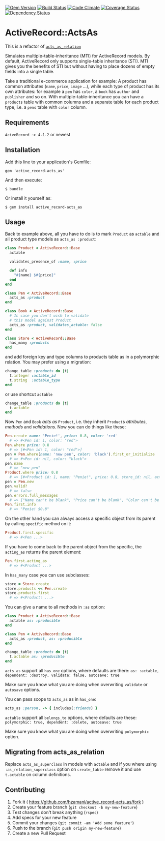 [![Gem Version](https://badge.fury.io/rb/active_record-acts_as.svg)](http://badge.fury.io/rb/active_record-acts_as)
[![Build Status](https://travis-ci.org/hzamani/active_record-acts_as.svg)](https://travis-ci.org/hzamani/active_record-acts_as)
[![Code Climate](https://codeclimate.com/github/hzamani/active_record-acts_as.png)](https://codeclimate.com/github/hzamani/active_record-acts_as)
[![Coverage Status](https://coveralls.io/repos/hzamani/active_record-acts_as/badge.png)](https://coveralls.io/r/hzamani/active_record-acts_as)
[![Dependency Status](https://gemnasium.com/hzamani/active_record-acts_as.svg)](https://gemnasium.com/hzamani/active_record-acts_as)

# ActiveRecord::ActsAs

This is a refactor of [`acts_as_relation`](https://github.com/hzamani/acts_as_relation)

Simulates multiple-table-inheritance (MTI) for ActiveRecord models.
By default, ActiveRecord only supports single-table inheritance (STI).
MTI gives you the benefits of STI but without having to place dozens of empty fields into a single table.

Take a traditional e-commerce application for example:
A product has common attributes (`name`, `price`, `image` ...),
while each type of product has its own attributes:
for example a `pen` has `color`, a `book` has `author` and `publisher` and so on.
With multiple-table-inheritance you can have a `products` table with common columns and
a separate table for each product type, i.e. a `pens` table with `color` column.

## Requirements

`AciveRecord ~> 4.1.2` or newest

## Installation

Add this line to your application's Gemfile:

    gem 'active_record-acts_as'

And then execute:

    $ bundle

Or install it yourself as:

    $ gem install active_record-acts_as

## Usage

Back to example above, all you have to do is to mark `Product` as `actable` and all product type models as `acts_as :product`:

```Ruby
class Product < ActiveRecord::Base
  actable

  validates_presence_of :name, :price

  def info
    "#{name} $#{price}"
  end
end

class Pen < ActiveRecord::Base
  acts_as :product
end

class Book < ActiveRecord::Base
  # In case you don't wish to validate
  # this model against Product
  acts_as :product, validates_actable: false
end

class Store < ActiveRecord::Base
  has_many :products
end
```

and add foreign key and type columns to products table as in a polymorphic relation.
You may prefer using a migration:

```Ruby
change_table :products do |t|
  t.integer :actable_id
  t.string  :actable_type
end
```

or use shortcut `actable`

```Ruby
change_table :products do |t|
  t.actable
end
```

Now `Pen` and `Book` *acts as* `Product`, i.e. they inherit `Product`s *attributes*,
*methods* and *validations*. Now you can do things like these:

```Ruby
Pen.create name: 'Penie!', price: 0.8, color: 'red'
  # => #<Pen id: 1, color: "red">
Pen.where price: 0.8
  # => [#<Pen id: 1, color: "red">]
pen = Pen.where(name: 'new pen', color: 'black').first_or_initialize
  # => #<Pen id: nil, color: "black">
pen.name
  # => "new pen"
Product.where price: 0.8
  # => [#<Product id: 1, name: "Penie!", price: 0.8, store_id: nil, actable_id: 1, actable_type: "Pen">]
pen = Pen.new
pen.valid?
  # => false
pen.errors.full_messages
  # => ["Name can't be blank", "Price can't be blank", "Color can't be blank"]
Pen.first.info
  # => "Penie! $0.8"
```

On the other hand you can always access a specific object from its parent by calling `specific` method on it:

```Ruby
Product.first.specific
  # => #<Pen ...>
```

If you have to come back to the parent object from the specific, the `acting_as` returns the parent element:

```Ruby
Pen.first.acting_as
  # => #<Product ...>
```

In `has_many` case you can use subclasses:

```Ruby
store = Store.create
store.products << Pen.create
store.products.first
  # => #<Product: ...>
```

You can give a name to all methods in `:as` option:

```Ruby
class Product < ActiveRecord::Base
  actable as: :producible
end

class Pen < ActiveRecord::Base
  acts_as :product, as: :producible
end

change_table :products do |t|
  t.actable as: :producible
end
```

`acts_as` support all `has_one` options, where defaults are there:
`as: :actable, dependent: :destroy, validate: false, autosave: true`

Make sure you know what you are doing when overwriting `validate` or `autosave` options.

You can pass scope to `acts_as` as in `has_one`:

```Ruby
acts_as :person, -> { includes(:friends) }
```

`actable` support all `belongs_to` options, where defaults are these:
`polymorphic: true, dependent: :delete, autosave: true`

Make sure you know what you are doing when overwriting `polymorphic` option.


## Migrating from acts_as_relation

Replace `acts_as_superclass` in models with `actable` and if you where using
`:as_relation_superclass` option on `create_table` remove it and use `t.actable` on column definitions.


## Contributing

1. Fork it ( https://github.com/hzamani/active_record-acts_as/fork )
2. Create your feature branch (`git checkout -b my-new-feature`)
3. Test changes don't break anything (`rspec`)
4. Add specs for your new feature
5. Commit your changes (`git commit -am 'Add some feature'`)
6. Push to the branch (`git push origin my-new-feature`)
7. Create a new Pull Request
